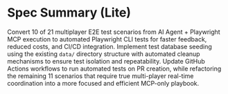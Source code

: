 # Spec Summary (Lite)

Convert 10 of 21 multiplayer E2E test scenarios from AI Agent + Playwright MCP execution to automated Playwright CLI tests for faster feedback, reduced costs, and CI/CD integration. Implement test database seeding using the existing `data/` directory structure with automated cleanup mechanisms to ensure test isolation and repeatability. Update GitHub Actions workflows to run automated tests on PR creation, while refactoring the remaining 11 scenarios that require true multi-player real-time coordination into a more focused and efficient MCP-only playbook.

